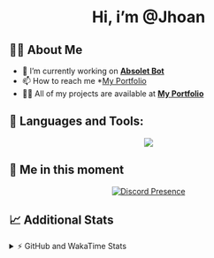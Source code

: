 <h1 align="center">Hi, i’m @Jhoan</h1>

## 🙋‍♂️ About Me

- 🔭 I’m currently working on **[Absolet Bot](https://strider.cloud)**
- 📫 How to reach me *[My Portfolio](https://jhoan.me/contact)
- 👨‍💻 All of my projects are available at **[My Portfolio](https://jhoan.me)**

## 🚀 Languages and Tools:
<p align="center">
  <a href="https://skillicons.dev">
    <img src="https://skillicons.dev/icons?i=js,ts,html,css,bootstrap,nodejs,express,vscode,neovim,vim,atom,cloudflare,git,github,discord,bots,linux,mongodb,nginx,redis,wordpress,heroku&perline=11" />
  </a>
</p>
  
## 👤 Me in this moment
<p align="center">
    <a href="https://discord.com/users/612460795124776960" target="_blank" rel="nofollow">
        <img src="https://lanyard-profile-readme.vercel.app/api/612460795124776960?idleMessage=Probably%20coding%20Absolet..." alt="Discord Presence" align="center">
    </a>
</p>

## 📈 Additional Stats
<details>
    <summary>⚡ GitHub and WakaTime Stats</summary>
    <br/>

<!--START_SECTION:waka-->
![Code Time](http://img.shields.io/badge/Code%20Time-598%20hrs%2015%20mins-blue)

**🐱 My GitHub Data** 

> 🏆 70 Contributions in the Year 2023
 > 
> 📦 170.8 kB Used in GitHub's Storage 
 > 
> 💼 Opted to Hire
 > 
> 📜 4 Public Repositories 
 > 
> 🔑 40 Private Repositories  
 > 
**I'm an Early 🐤** 

```text
🌞 Morning       88 commits       ██░░░░░░░░░░░░░░░░░░░░░░░   10.10 % 
🌆 Daytime      396 commits       ███████████░░░░░░░░░░░░░░   45.46 % 
🌃 Evening      345 commits       ██████████░░░░░░░░░░░░░░░   39.61 % 
🌙 Night         42 commits       █░░░░░░░░░░░░░░░░░░░░░░░░   04.82 % 

```
📅 **I'm Most Productive on Saturday** 

```text
Monday         125 commits       ███░░░░░░░░░░░░░░░░░░░░░░   14.35 % 
Tuesday        157 commits       ████░░░░░░░░░░░░░░░░░░░░░   18.03 % 
Wednesday      147 commits       ████░░░░░░░░░░░░░░░░░░░░░   16.88 % 
Thursday       100 commits       ██░░░░░░░░░░░░░░░░░░░░░░░   11.48 % 
Friday         120 commits       ███░░░░░░░░░░░░░░░░░░░░░░   13.78 % 
Saturday       158 commits       ████░░░░░░░░░░░░░░░░░░░░░   18.14 % 
Sunday          64 commits       █░░░░░░░░░░░░░░░░░░░░░░░░   07.35 % 

```


📊 **This Week I Spent My Time On** 

```text
⌚︎ Time Zone: America/Bogota

💬 Programming Languages: 
EJS                      12 hrs 44 mins      ████████████░░░░░░░░░░░░░   49.73 % 
TypeScript               9 hrs 32 mins       █████████░░░░░░░░░░░░░░░░   37.20 % 
YAML                     1 hr 24 mins        █░░░░░░░░░░░░░░░░░░░░░░░░   05.47 % 
JSON                     37 mins             ░░░░░░░░░░░░░░░░░░░░░░░░░   02.45 % 
JavaScript               36 mins             ░░░░░░░░░░░░░░░░░░░░░░░░░   02.39 % 

🔥 Editors: 
VS Code                  25 hrs 37 mins      █████████████████████████   100.00 % 

🐱‍💻 Projects: 
bloom                    24 hrs 55 mins      ████████████████████████░   97.27 % 
absolet-ts               15 mins             ░░░░░░░░░░░░░░░░░░░░░░░░░   01.04 % 
s-shop                   8 mins              ░░░░░░░░░░░░░░░░░░░░░░░░░   00.55 % 
ernc                     4 mins              ░░░░░░░░░░░░░░░░░░░░░░░░░   00.27 % 
Absolet                  3 mins              ░░░░░░░░░░░░░░░░░░░░░░░░░   00.26 % 

💻 Operating System: 
Linux                    25 hrs 37 mins      █████████████████████████   100.00 % 

```

**I Mostly Code in JavaScript** 

```text
JavaScript               17 repos            ██████████████░░░░░░░░░░░   58.62 % 
TypeScript               6 repos             █████░░░░░░░░░░░░░░░░░░░░   20.69 % 
Java                     3 repos             ██░░░░░░░░░░░░░░░░░░░░░░░   10.34 % 
Shell                    1 repo              ░░░░░░░░░░░░░░░░░░░░░░░░░   03.45 % 
CSS                      1 repo              ░░░░░░░░░░░░░░░░░░░░░░░░░   03.45 % 

```



 Last Updated on 11/02/2023 22:11:00 UTC
<!--END_SECTION:waka-->
</details>
